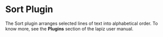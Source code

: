 # Sort Plugin   

The Sort plugin arranges selected lines of text into alphabetical order. To know more, see the **Plugins** section of the lapiz user manual. 
